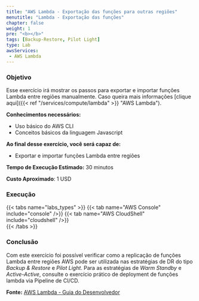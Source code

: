 ```yaml
---
title: "AWS Lambda - Exportação das funções para outras regiões"
menutitle: "Lambda - Exportação das funções"
chapter: false
weight: 1
pre: "<b></b>"
tags: [Backup-Restore, Pilot Light]
type: Lab
awsServices:
 - AWS Lambda
---
```


### Objetivo

Esse exercício irá mostrar os passos para exportar e importar funções Lambda entre regiões manualmente. Caso queira mais informações [clique aqui]({{< ref "/services/compute/lambda" >}} "AWS Lambda").

**Conhecimentos necessários:** 
- Uso básico do AWS CLI
- Conceitos básicos da linguagem Javascript


**Ao final desse exercício, você será capaz de:**
- Exportar e importar funções Lambda entre regiões

**Tempo de Execução Estimado:** 30 minutos

**Custo Aproximado**: 1 USD


### Execução
{{< tabs name="labs_types" >}} 
{{< tab name="AWS Console" include="console" />}} 
{{< tab name="AWS CloudShell" include="cloudshell" />}}  
{{< /tabs >}}

### Conclusão

Com este exercício foi possível verificar como a replicação de funções Lambda entre regiões AWS pode ser utilizada nas estratégias de DR do tipo *Backup & Restore* e *Pilot Light*. Para as estratégias de *Warm Standby* e *Active-Active*, consulte o exercício prático de deployment de funções lambda via Pipeline de CI/CD.

**Fonte:** [AWS Lambda - Guia do Desenvolvedor](https://docs.aws.amazon.com/pt_br/lambda/latest/dg/gettingstarted-awscli.html)


<!-- TODO: Incluir estimativa de custos!!! --->


